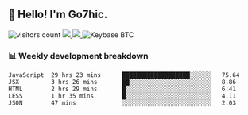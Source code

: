 ## 👋 Hello! I'm Go7hic.

 ![visitors count](https://visitors-by-url-pls-dont-use-this-in-your-repo.vercel.app/Go7hic-github-readme)
 <a href="https://twitter.com/Go7hic">
    <img src="https://img.shields.io/badge/-@Go7hic-1ca0f1?style=flat-square&labelColor=1ca0f1&logo=twitter&logoColor=white&link=https://twitter.com/Go7hic">
   <a/>
   <a href="mailto:gtfx0209@gmail.com">
    <img src="https://img.shields.io/badge/-gtfx0209@gmail.com-c14438?style=flat-square&logo=Gmail&logoColor=white&link=mailto:gtfx0209@gmail.com">
   <a/>
    ![Keybase BTC](https://img.shields.io/keybase/btc/Go7hic)
 <!--
🔭 I’m currently working
🌱 I’m currently learning
💬 Ask me about 
📫 How to reach me: 
⚡ Fun fact: 
-->
 <!--
![My Github Stats](https://github-readme-stats.vercel.app/api?username=Go7hic&show_icons=true&count_private=true)

-->

### 📊 Weekly development breakdown
<!--START_SECTION:waka-->
```text
JavaScript  29 hrs 23 mins      ███████████████████░░░░░░   75.64 
JSX         3 hrs 26 mins       ██░░░░░░░░░░░░░░░░░░░░░░░   8.86 
HTML        2 hrs 29 mins       █░░░░░░░░░░░░░░░░░░░░░░░░   6.41 
LESS        1 hr 35 mins        █░░░░░░░░░░░░░░░░░░░░░░░░   4.11 
JSON        47 mins             ░░░░░░░░░░░░░░░░░░░░░░░░░   2.03
```
<!--END_SECTION:waka-->

